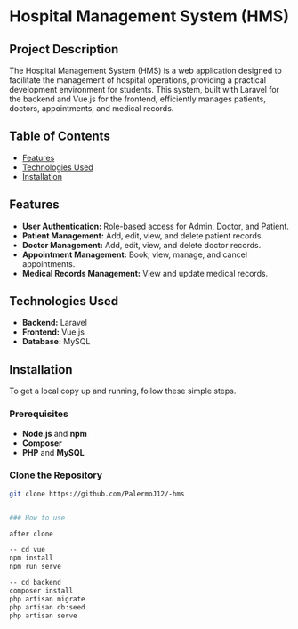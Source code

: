 # Hospital Management System (HMS)

## Project Description

The Hospital Management System (HMS) is a web application designed to facilitate the management of hospital operations, providing a practical development environment for students. This system, built with Laravel for the backend and Vue.js for the frontend, efficiently manages patients, doctors, appointments, and medical records.

## Table of Contents

- [Features](#features)
- [Technologies Used](#technologies-used)
- [Installation](#installation)


## Features

- **User Authentication:** Role-based access for Admin, Doctor, and Patient.
- **Patient Management:** Add, edit, view, and delete patient records.
- **Doctor Management:** Add, edit, view, and delete doctor records.
- **Appointment Management:** Book, view, manage, and cancel appointments.
- **Medical Records Management:** View and update medical records.

## Technologies Used

- **Backend:** Laravel
- **Frontend:** Vue.js
- **Database:** MySQL

## Installation

To get a local copy up and running, follow these simple steps.

### Prerequisites

- **Node.js** and **npm**
- **Composer**
- **PHP** and **MySQL**

### Clone the Repository

```bash
git clone https://github.com/PalermoJ12/-hms


### How to use 

after clone 

-- cd vue
npm install
npm run serve

-- cd backend
composer install
php artisan migrate
php artisan db:seed
php artisan serve
